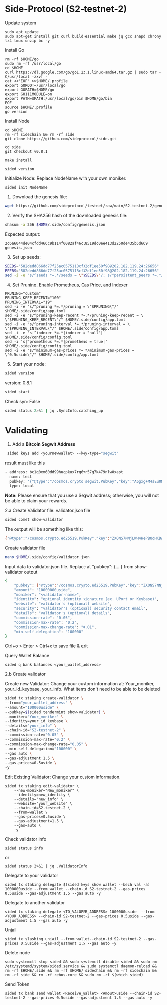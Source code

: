 # Side-Protocol (S2-testnet-2)

Update system
```
sudo apt update
sudo apt-get install git curl build-essential make jq gcc snapd chrony lz4 tmux unzip bc -y
```
Install Go
```
rm -rf $HOME/go
sudo rm -rf /usr/local/go
cd $HOME
curl https://dl.google.com/go/go1.22.1.linux-amd64.tar.gz | sudo tar -C/usr/local -zxvf -
cat <<'EOF' >>$HOME/.profile
export GOROOT=/usr/local/go
export GOPATH=$HOME/go
export GO111MODULE=on
export PATH=$PATH:/usr/local/go/bin:$HOME/go/bin
EOF
source $HOME/.profile
go version
```
Install Node
```
cd $HOME
rm -rf sidechain && rm -rf side
git clone https://github.com/sideprotocol/side.git
```
```    
cd side
git checkout v0.8.1
```
```    
make install
 ```
```   
sided version
```
Initialize Node: Replace NodeName with your own moniker.
```
sided init NodeName
```

1. Download the genesis file:
```sh
wget https://github.com/sideprotocol/testnet/raw/main/S2-testnet-2/genesis.json -O $HOME/.side/config/genesis.json
```

2. Verify the SHA256 hash of the downloaded genesis file:
```sh
shasum -a 256 $HOME/.side/config/genesis.json
```
Expected output:
```
2c6a6044de04cfdd466c9b114f0082af46c18519dc0ee413d2250de435b5d669  genesis.json
```

3. Set up seeds:
```sh
SEEDS="582dedd866dd77f25ac0575118cf32df1ee50f98@202.182.119.24:26656"
PEERS="582dedd866dd77f25ac0575118cf32df1ee50f98@202.182.119.24:26656"
sed -i -e "s/^seeds *=.*/seeds = \"$SEEDS\"/; s/^persistent_peers *=.*/persistent_peers = \"$PEERS\"/" $HOME/.side/config/config.toml
```
4. Set Pruning, Enable Prometheus, Gas Price, and Indexer
```
PRUNING="custom"
PRUNING_KEEP_RECENT="100"
PRUNING_INTERVAL="19"
sed -i -e "s/^pruning *=.*/pruning = \"$PRUNING\"/" $HOME/.side/config/app.toml
sed -i -e "s/^pruning-keep-recent *=.*/pruning-keep-recent = \
\"$PRUNING_KEEP_RECENT\"/" $HOME/.side/config/app.toml
sed -i -e "s/^pruning-interval *=.*/pruning-interval = \
\"$PRUNING_INTERVAL\"/" $HOME/.side/config/app.toml
sed -i -e 's|^indexer *=.*|indexer = "null"|' $HOME/.side/config/config.toml
sed -i 's|^prometheus *=.*|prometheus = true|' $HOME/.side/config/config.toml
sed -i -e "s/^minimum-gas-prices *=.*/minimum-gas-prices = \"0.5uside\"/" $HOME/.side/config/app.toml
```

5. Start your node:
```sh
sided version
```
version: 0.8.1

```sh
sided start
```

Check syn: False
```sh
sided status 2>&1 | jq .SyncInfo.catching_up
```
# Validating

1. Add a **Bitcoin Segwit Address**
```sh
 sided keys add <yournewwallet> --key-type="segwit"
```
result must like this
```sh
- address: bc1q0xm60dd99hucpkux7rq6vr57g7k479nlw0xapt
  name: test
  pubkey: '{"@type":"/cosmos.crypto.segwit.PubKey","key":"A6gxg+M4sEu0MBFiYlj4r2fEaz/ueeaNE7ymf8Zx+Tqq"}'
  type: local
```

**Note:**
Please ensure that you use a Segwit address; otherwise, you will not be able to claim your rewards.

2.a Create Validator file:
   validator.json file 
```sh
sided comet show-validator
```
The output will be something like this:
```sh
{"@type":"/cosmos.crypto.ed25519.PubKey","key":"ZXONS7NNjLWH4HePBOoHKDAYeLXQO5iUwpCRQSi1poI="}
```
Create validator file
```sh
nano $HOME/.side/config/validator.json
```
Input data to validator.json file. Replace at "pubkey": {....} from show-validator output
```sh
{
	"pubkey": {"@type":"/cosmos.crypto.ed25519.PubKey","key":"ZXONS7NNjLWH4HePBOoHKDAYeLXQO5iUwpCRQSi1poI="},
	"amount": "10000000uside",
	"moniker": "<validator-name>",
	"identity": "optional identity signature (ex. UPort or Keybase)",
	"website": "validator's (optional) website",
	"security": "validator's (optional) security contact email",
	"details": "validator's (optional) details",
	"commission-rate": "0.05",
	"commission-max-rate": "0.2",
	"commission-max-change-rate": "0.01",
	"min-self-delegation": "100000"
}
```
Ctrl+o > Enter > Ctrl+x to save file & exit


Query Wallet Balance
```
sided q bank balances <your_wallet_address>
```

2.b Create validator

 Create new Validator: Change your custom information at: Your_moniker, your_id_keybase, your_info. What items don't need to be able to be deleted
```sh
sided tx staking create-validator \
--from="your_wallet_address" \
--amount="100000uside" \
--pubkey=$(sided tendermint show-validator) \
--moniker="Your_moniker" \
--identity=your_id_keybase \
--details="your_info" \
--chain-id="S2-testnet-2" \
--commission-rate="0.05" \
--commission-max-rate="0.2" \
--commission-max-change-rate="0.05" \
--min-self-delegation="100000" \
--gas auto \
--gas-adjustment 1.5 \
--gas-prices=0.5uside \
-y
```

Edit Existing Validator:  Change your custom information.
```
sided tx staking edit-validator \
    --new-moniker="New_moniker" \
    --identity=new_identity \
    --details="new_info" \
    --website="your_website" \
    --chain-id=S2-testnet-2 \
    --from=wallet \
    --gas-prices=0.5uside \
    --gas-adjustment=1.5 \
    --gas=auto \
    -y
```
Check validator info
```
sided status info
```
or
```
sided status 2>&1 | jq .ValidatorInfo
```

Delegate to your validator
```
sided tx staking delegate $(sided keys show wallet --bech val -a) 1000000uside --from wallet --chain-id S2-testnet-2 --gas-prices 0.5uside --gas-adjustment 1.5 --gas auto -y
```
Delegate to another validator
```
sided tx staking delegate <TO_VALOPER_ADDRESS> 1000000uside  --from <YOUR_ADDRESS> --chain-id S2-testnet-2 --gas-prices 0.5uside --gas-adjustment 1.5 --gas auto -y
```
Unjail
```
sided tx slashing unjail --from wallet--chain-id S2-testnet-2 --gas-prices 0.5uside --gas-adjustment 1.5 --gas auto -y
```
Delete node
```
sudo systemctl stop sided && sudo systemctl disable sided && sudo rm /etc/systemd/system/sided.service && sudo systemctl daemon-reload && rm -rf $HOME/.side && rm -rf $HOME/.sidechain && rm -rf sidechain && rm -rf side && rm -rf rebus.core && sudo rm -rf $(which sided)
```
Send Token
```
sided tx bank send wallet <Receive_wallet> <Amout>uside --chain-id S2-testnet-2 --gas-prices 0.5uside --gas-adjustment 1.5 --gas auto -y
```
